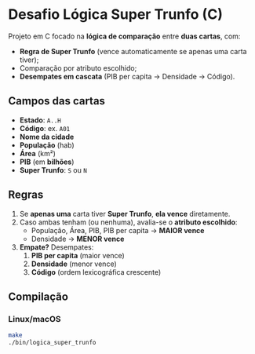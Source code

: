 # Desafio Lógica Super Trunfo (C)

Projeto em C focado na **lógica de comparação** entre **duas cartas**, com:
- **Regra de Super Trunfo** (vence automaticamente se apenas uma carta tiver);
- Comparação por atributo escolhido;
- **Desempates em cascata** (PIB per capita → Densidade → Código).

## Campos das cartas
- **Estado**: `A..H`
- **Código**: ex. `A01`
- **Nome da cidade**
- **População** (hab)
- **Área** (km²)
- **PIB** (em **bilhões**)
- **Super Trunfo**: `S` ou `N`

## Regras
1. Se **apenas uma** carta tiver **Super Trunfo**, **ela vence** diretamente.
2. Caso ambas tenham (ou nenhuma), avalia-se o **atributo escolhido**:
   - População, Área, PIB, PIB per capita → **MAIOR vence**
   - Densidade → **MENOR vence**
3. **Empate?** Desempates:
   1) **PIB per capita** (maior vence)  
   2) **Densidade** (menor vence)  
   3) **Código** (ordem lexicográfica crescente)

## Compilação

### Linux/macOS
```bash
make
./bin/logica_super_trunfo
